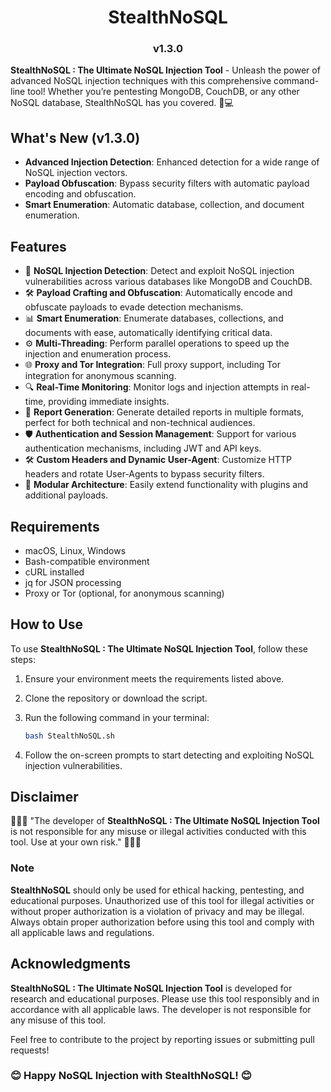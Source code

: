 <h1 align="center">StealthNoSQL</h1>
<h3 align="center">v1.3.0</h3>

**StealthNoSQL : The Ultimate NoSQL Injection Tool** - Unleash the power of advanced NoSQL injection techniques with this comprehensive command-line tool! Whether you’re pentesting MongoDB, CouchDB, or any other NoSQL database, StealthNoSQL has you covered. 🚀💻

## What's New (v1.3.0)

- **Advanced Injection Detection**: Enhanced detection for a wide range of NoSQL injection vectors.
- **Payload Obfuscation**: Bypass security filters with automatic payload encoding and obfuscation.
- **Smart Enumeration**: Automatic database, collection, and document enumeration.

## Features

- 💉 **NoSQL Injection Detection**: Detect and exploit NoSQL injection vulnerabilities across various databases like MongoDB and CouchDB.
- 🛠️ **Payload Crafting and Obfuscation**: Automatically encode and obfuscate payloads to evade detection mechanisms.
- 📊 **Smart Enumeration**: Enumerate databases, collections, and documents with ease, automatically identifying critical data.
- ⚙️ **Multi-Threading**: Perform parallel operations to speed up the injection and enumeration process.
- 🌐 **Proxy and Tor Integration**: Full proxy support, including Tor integration for anonymous scanning.
- 🔍 **Real-Time Monitoring**: Monitor logs and injection attempts in real-time, providing immediate insights.
- 📄 **Report Generation**: Generate detailed reports in multiple formats, perfect for both technical and non-technical audiences.
- 🛡️ **Authentication and Session Management**: Support for various authentication mechanisms, including JWT and API keys.
- 🛠️ **Custom Headers and Dynamic User-Agent**: Customize HTTP headers and rotate User-Agents to bypass security filters.
- 🧩 **Modular Architecture**: Easily extend functionality with plugins and additional payloads.

## Requirements

- macOS, Linux, Windows
- Bash-compatible environment
- cURL installed
- jq for JSON processing
- Proxy or Tor (optional, for anonymous scanning)

## How to Use

To use **StealthNoSQL : The Ultimate NoSQL Injection Tool**, follow these steps:

1. Ensure your environment meets the requirements listed above.
2. Clone the repository or download the script.
3. Run the following command in your terminal:

   ```bash
   bash StealthNoSQL.sh
   ```

4. Follow the on-screen prompts to start detecting and exploiting NoSQL injection vulnerabilities.

## Disclaimer

🌟🌟🌟 "The developer of **StealthNoSQL : The Ultimate NoSQL Injection Tool** is not responsible for any misuse or illegal activities conducted with this tool. Use at your own risk." 🌟🌟🌟

### Note

**StealthNoSQL** should only be used for ethical hacking, pentesting, and educational purposes. Unauthorized use of this tool for illegal activities or without proper authorization is a violation of privacy and may be illegal. Always obtain proper authorization before using this tool and comply with all applicable laws and regulations.

## Acknowledgments

**StealthNoSQL : The Ultimate NoSQL Injection Tool** is developed for research and educational purposes. Please use this tool responsibly and in accordance with all applicable laws. The developer is not responsible for any misuse of this tool.

Feel free to contribute to the project by reporting issues or submitting pull requests!

### 😊 Happy NoSQL Injection with StealthNoSQL! 😊
